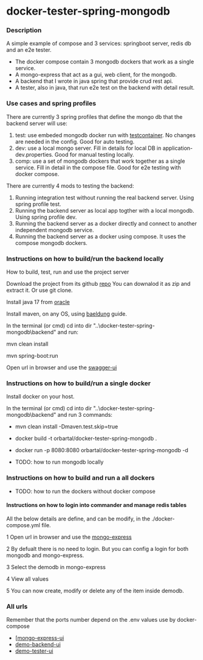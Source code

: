 # docker-tester-spring-mongodb

### Description

A simple example of compose and 3 services: springboot server, redis db and an e2e tester.
- The docker compose contain 3 mongodb dockers that work as a single service.
- A mongo-express that act as a gui, web client, for the mongodb.
- A backend that I wrote in java spring that provide crud rest api. 
- A tester, also in java, that run e2e test on the backend with detail result.

### Use cases and spring profiles

There are currently 3 spring profiles that define the mongo db that the backend server will use:
1. test: use embeded mongodb docker run with [testcontainer](https://www.testcontainers.org). No changes are needed in the config. Good for auto testing.
2. dev: use a local mongo server. Fill in details for local DB in application-dev.properties. Good for manual testing locally.
3. comp: use a set of mongodb dockers that work together as a single service. Fill in detail in the compose file. Good for e2e testing with docker compose.

There are currently 4 mods to testing the backend:
1. Running integration test without running the real backend server. Using spring profile test.
2. Running the backend server as local app togther with a local mongodb. Using spring profile dev.
3. Running the backend server as a docker directly and connect to another independent mongodb service.
4. Running the backend server as a docker using compose. It uses the compose mongodb dockers.

### Instructions on how to build/run the backend locally 

How to build, test, run and use the project server

Download the project from its github [repo](https://github.com/orbartal/docker-tester-spring-mongodb)
You can downalod it as zip and extract it. Or use git clone.

Install java 17 from [oracle](https://www.oracle.com/java/technologies/downloads/#java17) 

Install maven, on any OS, using [baeldung](https://www.baeldung.com/install-maven-on-windows-linux-mac) guide. 

In the terminal (or cmd) cd into dir "..\docker-tester-spring-mongodb\backend" and run:

mvn clean install

mvn spring-boot:run

Open url in browser and use the [swagger-ui](http://localhost:8080/swagger-ui/index.html)

### Instructions on how to build/run a single docker 

Install docker on your host.

In the terminal (or cmd) cd into dir "..\docker-tester-spring-mongodb\backend" and run 3 commands:
- mvn clean install -Dmaven.test.skip=true
- docker build -t orbartal/docker-tester-spring-mongodb .
- docker run -p 8080:8080 orbartal/docker-tester-spring-mongodb -d 

- TODO: how to run mongodb locally

### Instructions on how to build and run a all dockers

- TODO: how to run the dockers without docker compose

#### Instructions on how to login into commander and manage redis tables

All the below details are define, and can be modify, in the ./docker-compose.yml file.

1 Open url in browser and use the [mongo-express](http://localhost:28081)

2 By defualt there is no need to login. But you can config a login for both mongodb and mongo-express.

3 Select the demodb in mongo-express

4 View all values

5 You can now create, modify or delete any of the item inside demodb.

### All urls

Remember that the ports number depend on the .env values use by docker-compose
- [[mongo-express-ui](http://localhost:28081/)
- [demo-backend-ui](http://localhost:8080/swagger-ui/index.html)
- [demo-tester-ui](http://localhost:8090/swagger-ui/index.html)